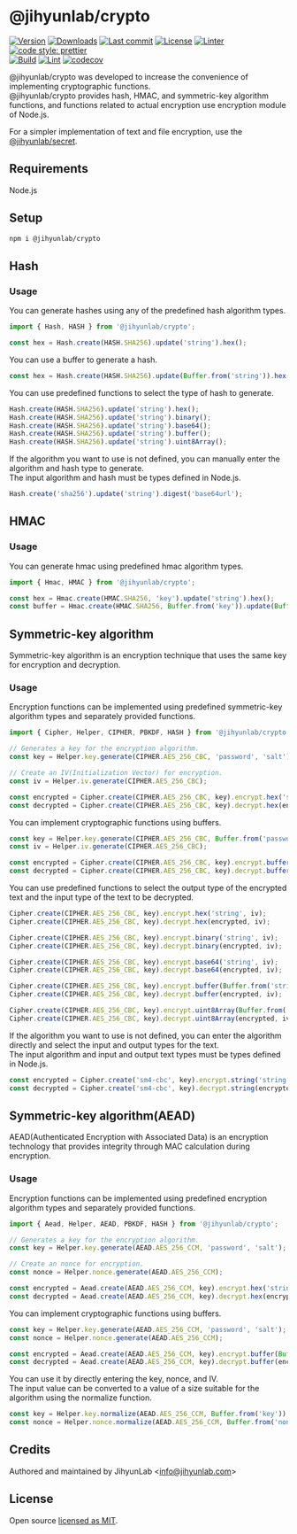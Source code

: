 # @jihyunlab/crypto

[![Version](https://img.shields.io/npm/v/@jihyunlab/crypto.svg?style=flat-square)](https://www.npmjs.com/package/@jihyunlab/crypto?activeTab=versions) [![Downloads](https://img.shields.io/npm/dt/@jihyunlab/crypto.svg?style=flat-square)](https://www.npmjs.com/package/@jihyunlab/crypto) [![Last commit](https://img.shields.io/github/last-commit/jihyunlab/crypto.svg?style=flat-square)](https://github.com/jihyunlab/crypto/graphs/commit-activity) [![License](https://img.shields.io/github/license/jihyunlab/crypto.svg?style=flat-square)](https://github.com/jihyunlab/crypto/blob/master/LICENSE) [![Linter](https://img.shields.io/badge/linter-eslint-blue?style=flat-square)](https://eslint.org) [![code style: prettier](https://img.shields.io/badge/code_style-prettier-ff69b4.svg?style=flat-square)](https://github.com/prettier/prettier)\
[![Build](https://github.com/jihyunlab/crypto/actions/workflows/build.yml/badge.svg)](https://github.com/jihyunlab/crypto/actions/workflows/build.yml) [![Lint](https://github.com/jihyunlab/crypto/actions/workflows/lint.yml/badge.svg)](https://github.com/jihyunlab/crypto/actions/workflows/lint.yml) [![codecov](https://codecov.io/gh/jihyunlab/crypto/graph/badge.svg?token=UW73ZNZY03)](https://codecov.io/gh/jihyunlab/crypto)

@jihyunlab/crypto was developed to increase the convenience of implementing cryptographic functions.\
@jihyunlab/crypto provides hash, HMAC, and symmetric-key algorithm functions, and functions related to actual encryption use encryption module of Node.js.

For a simpler implementation of text and file encryption, use the [@jihyunlab/secret](https://www.npmjs.com/package/@jihyunlab/secret).

## Requirements

Node.js

## Setup

```bash
npm i @jihyunlab/crypto
```

## Hash

### Usage

You can generate hashes using any of the predefined hash algorithm types.

```javascript
import { Hash, HASH } from '@jihyunlab/crypto';

const hex = Hash.create(HASH.SHA256).update('string').hex();
```

You can use a buffer to generate a hash.

```javascript
const hex = Hash.create(HASH.SHA256).update(Buffer.from('string')).hex();
```

You can use predefined functions to select the type of hash to generate.

```javascript
Hash.create(HASH.SHA256).update('string').hex();
Hash.create(HASH.SHA256).update('string').binary();
Hash.create(HASH.SHA256).update('string').base64();
Hash.create(HASH.SHA256).update('string').buffer();
Hash.create(HASH.SHA256).update('string').uint8Array();
```

If the algorithm you want to use is not defined, you can manually enter the algorithm and hash type to generate.\
The input algorithm and hash must be types defined in Node.js.

```javascript
Hash.create('sha256').update('string').digest('base64url');
```

## HMAC

### Usage

You can generate hmac using predefined hmac algorithm types.

```javascript
import { Hmac, HMAC } from '@jihyunlab/crypto';

const hex = Hmac.create(HMAC.SHA256, 'key').update('string').hex();
const buffer = Hmac.create(HMAC.SHA256, Buffer.from('key')).update(Buffer.from('string')).buffer();
```

## Symmetric-key algorithm

Symmetric-key algorithm is an encryption technique that uses the same key for encryption and decryption.

### Usage

Encryption functions can be implemented using predefined symmetric-key algorithm types and separately provided functions.

```javascript
import { Cipher, Helper, CIPHER, PBKDF, HASH } from '@jihyunlab/crypto';

// Generates a key for the encryption algorithm.
const key = Helper.key.generate(CIPHER.AES_256_CBC, 'password', 'salt');

// Create an IV(Initialization Vector) for encryption.
const iv = Helper.iv.generate(CIPHER.AES_256_CBC);

const encrypted = Cipher.create(CIPHER.AES_256_CBC, key).encrypt.hex('string', iv);
const decrypted = Cipher.create(CIPHER.AES_256_CBC, key).decrypt.hex(encrypted, iv);
```

You can implement cryptographic functions using buffers.

```javascript
const key = Helper.key.generate(CIPHER.AES_256_CBC, Buffer.from('password'), Buffer.from('salt'));
const iv = Helper.iv.generate(CIPHER.AES_256_CBC);

const encrypted = Cipher.create(CIPHER.AES_256_CBC, key).encrypt.buffer(Buffer.from('string'), iv);
const decrypted = Cipher.create(CIPHER.AES_256_CBC, key).decrypt.buffer(encrypted, iv);
```

You can use predefined functions to select the output type of the encrypted text and the input type of the text to be decrypted.

```javascript
Cipher.create(CIPHER.AES_256_CBC, key).encrypt.hex('string', iv);
Cipher.create(CIPHER.AES_256_CBC, key).decrypt.hex(encrypted, iv);

Cipher.create(CIPHER.AES_256_CBC, key).encrypt.binary('string', iv);
Cipher.create(CIPHER.AES_256_CBC, key).decrypt.binary(encrypted, iv);

Cipher.create(CIPHER.AES_256_CBC, key).encrypt.base64('string', iv);
Cipher.create(CIPHER.AES_256_CBC, key).decrypt.base64(encrypted, iv);

Cipher.create(CIPHER.AES_256_CBC, key).encrypt.buffer(Buffer.from('string'), iv);
Cipher.create(CIPHER.AES_256_CBC, key).decrypt.buffer(encrypted, iv);

Cipher.create(CIPHER.AES_256_CBC, key).encrypt.uint8Array(Buffer.from('string'), iv);
Cipher.create(CIPHER.AES_256_CBC, key).decrypt.uint8Array(encrypted, iv);
```

If the algorithm you want to use is not defined, you can enter the algorithm directly and select the input and output types for the text.\
The input algorithm and input and output text types must be types defined in Node.js.

```javascript
const encrypted = Cipher.create('sm4-cbc', key).encrypt.string('string', iv, 'utf8', 'base64url');
const decrypted = Cipher.create('sm4-cbc', key).decrypt.string(encrypted, iv, 'base64url', 'utf8');
```

## Symmetric-key algorithm(AEAD)

AEAD(Authenticated Encryption with Associated Data) is an encryption technology that provides integrity through MAC calculation during encryption.

### Usage

Encryption functions can be implemented using predefined encryption algorithm types and separately provided functions.

```javascript
import { Aead, Helper, AEAD, PBKDF, HASH } from '@jihyunlab/crypto';

// Generates a key for the encryption algorithm.
const key = Helper.key.generate(AEAD.AES_256_CCM, 'password', 'salt');

// Create an nonce for encryption.
const nonce = Helper.nonce.generate(AEAD.AES_256_CCM);

const encrypted = Aead.create(AEAD.AES_256_CCM, key).encrypt.hex('string', nonce);
const decrypted = Aead.create(AEAD.AES_256_CCM, key).decrypt.hex(encrypted.text, encrypted.tag, nonce);
```

You can implement cryptographic functions using buffers.

```javascript
const key = Helper.key.generate(AEAD.AES_256_CCM, 'password', 'salt');
const nonce = Helper.nonce.generate(AEAD.AES_256_CCM);

const encrypted = Aead.create(AEAD.AES_256_CCM, key).encrypt.buffer(Buffer.from('string'), nonce);
const decrypted = Aead.create(AEAD.AES_256_CCM, key).decrypt.buffer(encrypted.text, encrypted.tag, nonce);
```

You can use it by directly entering the key, nonce, and IV.\
The input value can be converted to a value of a size suitable for the algorithm using the normalize function.

```javascript
const key = Helper.key.normalize(AEAD.AES_256_CCM, Buffer.from('key'));
const nonce = Helper.nonce.normalize(AEAD.AES_256_CCM, Buffer.from('nonce'));
```

## Credits

Authored and maintained by JihyunLab <<info@jihyunlab.com>>

## License

Open source [licensed as MIT](https://github.com/jihyunlab/crypto/blob/master/LICENSE).
